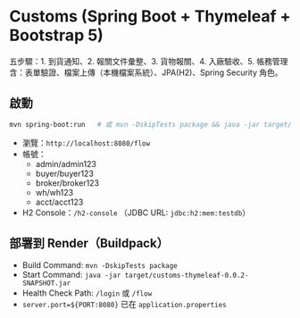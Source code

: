 # Customs (Spring Boot + Thymeleaf + Bootstrap 5)

五步驟：1. 到貨通知、2. 報關文件彙整、3. 貨物報關、4. 入廠驗收、5. 帳務管理  
含：表單驗證、檔案上傳（本機檔案系統）、JPA(H2)、Spring Security 角色。

## 啟動
```bash
mvn spring-boot:run   # 或 mvn -DskipTests package && java -jar target/*.jar
```
- 瀏覽：`http://localhost:8080/flow`
- 帳號：
  - admin/admin123
  - buyer/buyer123
  - broker/broker123
  - wh/wh123
  - acct/acct123
- H2 Console：`/h2-console` （JDBC URL: `jdbc:h2:mem:testdb`）

## 部署到 Render（Buildpack）
- Build Command: `mvn -DskipTests package`
- Start Command: `java -jar target/customs-thymeleaf-0.0.2-SNAPSHOT.jar`
- Health Check Path: `/login` 或 `/flow`
- `server.port=${PORT:8080}` 已在 `application.properties`
